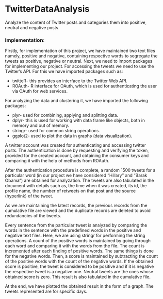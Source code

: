 # TwitterDataAnalysis
Analyze the content of Twitter posts and categories them into positive, neutral and negative posts.


### Implementation:
Firstly, for implementation of this project, we have maintained two text files namely, positive and negative, containing respective words to segregate the tweets as positive, negative or neutral. Next, we need to import packages for implementing our project. For accessing the tweets we need to use the Twitter’s API. For this we have imported packages such as: 
  * twitteR- this provides an interface to the Twitter Web API.
  * ROAuth- R interface for OAuth, which is used for authenticating the user via OAuth for web services.
  
For analyzing the data and clustering it, we have imported the following packages:
  * plyr- used for combining, applying and splitting data.
  * dplyr- this is used for working with data frame like objects, both in memory and out of memory.
  * stringr- used for common string operations.
  * ggplot2- used to plot the data in graphs (data visualization).
  

A twitter account was created for authenticating and accessing twitter posts. The authentication is done by requesting and verifying the token, provided for the created account, and obtaining the consumer keys and comparing it with the help of methods from ROAuth. 

After the authentication procedure is complete, a random 1500 tweets for a particular word (in our project we have considered “Hillary” and “Barak Obama”) are obtained for analyzation. The tweets are also tabulated in the document with details such as, the time when it was created, its id, the profile name, the number of retweets on that post and the source (hyperlink) of the tweet.  

As we are maintaining the latest records, the previous records from the cumulative file are viewed and the duplicate records are deleted to avoid redundancies of the tweets. 

Every sentence from the particular tweet is analyzed by comparing the words in the sentence with the predefined words in the positive and negative text files. Here, we are using stringr for performing the string operations. A count of the positive words is maintained by going through each word and comparing it with the words from the file. The count is incremented after each finding of positive words. The same things is done for the negative words. Then, a score is maintained by subtracting the count of the positive words with the count of the negative words. 
If the obtained score is positive, the tweet is considered to be positive and if it is negative the respective tweet is a negative one. Neutral tweets are the ones whose obtained score is zero. This result is also tabulated in the cumulative file.

At the end, we have plotted the obtained result in the form of a graph. The tweets represented are for specific days.

